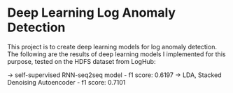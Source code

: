# Deep Learning Log Anomaly Detection

This project is to create deep learning models for log anomaly detection. The following are the results of deep learning models I implemented for this purpose,
tested on the HDFS dataset from LogHub:

-> self-supervised RNN-seq2seq model - f1 score: 0.6197
-> LDA, Stacked Denoising Autoencoder - f1 score: 0.7101